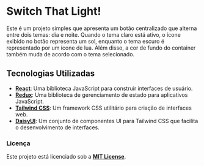 # Switch That Light!

Este é um projeto simples que apresenta um botão centralizado que alterna entre dois temas: dia e noite. Quando o tema claro está ativo, o ícone exibido no botão representa um sol, enquanto o tema escuro é representado por um ícone de lua. Além disso, a cor de fundo do container também muda de acordo com o tema selecionado.

## Tecnologias Utilizadas

- **[React](https://react.dev/)**: Uma biblioteca JavaScript para construir interfaces de usuário.
- **[Redux](https://redux.js.org/)**: Uma biblioteca de gerenciamento de estado para aplicativos JavaScript.
- **[Tailwind CSS](https://tailwindcss.com/)**: Um framework CSS utilitário para criação de interfaces web.
- **[DaisyUI](https://daisyui.com/)**: Um conjunto de componentes UI para Tailwind CSS que facilita o desenvolvimento de interfaces.


### Licença

Este projeto está licenciado sob a **[MIT License](https://opensource.org/licenses/MIT)**.